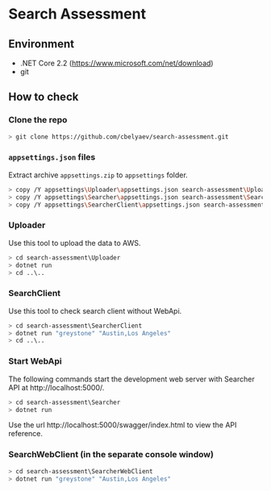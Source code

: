 # Search Assessment

## Environment

* .NET Core 2.2 (https://www.microsoft.com/net/download)
* git

## How to check

### Clone the repo

```sh
> git clone https://github.com/cbelyaev/search-assessment.git
```

### `appsettings.json` files

Extract archive `appsettings.zip` to `appsettings` folder.

```sh
> copy /Y appsettings\Uploader\appsettings.json search-assessment\Uploader
> copy /Y appsettings\Searcher\appsettings.json search-assessment\Searcher
> copy /Y appsettings\SearcherClient\appsettings.json search-assessment\SearcherClient
```

### Uploader

Use this tool to upload the data to AWS.

```sh
> cd search-assessment\Uploader
> dotnet run
> cd ..\..
```

### SearchClient

Use this tool to check search client without WebApi.
```sh
> cd search-assessment\SearcherClient
> dotnet run "greystone" "Austin,Los Angeles"
> cd ..\..
```

### Start WebApi

The following commands start the development web server with Searcher API at http://localhost:5000/.
```sh
> cd search-assessment\Searcher
> dotnet run
```

Use the url http://localhost:5000/swagger/index.html to view the API reference.

### SearchWebClient (in the separate console window)

```sh
> cd search-assessment\SearcherWebClient
> dotnet run "greystone" "Austin,Los Angeles"
```
